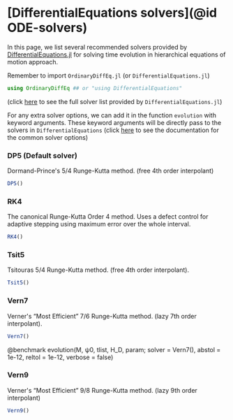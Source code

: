 # [DifferentialEquations solvers](@id ODE-solvers)

In this page, we list several recommended solvers provided by [DifferentialEquations.jl](https://docs.sciml.ai/DiffEqDocs/stable/) for solving time evolution in hierarchical equations of motion approach.  

Remember to import `OrdinaryDiffEq.jl` (or `DifferentialEquations.jl`)

```julia
using OrdinaryDiffEq ## or "using DifferentialEquations" 
```

(click [here](https://docs.sciml.ai/DiffEqDocs/stable/solvers/ode_solve/) to see the full solver list provided by `DifferentialEquations.jl`)

For any extra solver options, we can add it in the function `evolution` with keyword arguments. These keyword arguments will be directly pass to the solvers in `DifferentialEquations`
(click [here](https://docs.sciml.ai/DiffEqDocs/stable/basics/common_solver_opts/) to see the documentation for the common solver options)

### DP5 (Default solver)
Dormand-Prince's 5/4 Runge-Kutta method. (free 4th order interpolant)

```julia
DP5()
```

### RK4
The canonical Runge-Kutta Order 4 method. Uses a defect control for adaptive stepping using maximum error over the whole interval.

```julia
RK4()
```

### Tsit5
Tsitouras 5/4 Runge-Kutta method. (free 4th order interpolant).

```julia
Tsit5()
```

### Vern7
Verner's “Most Efficient” 7/6 Runge-Kutta method. (lazy 7th order interpolant).

```julia
Vern7()
```
@benchmark evolution(M, ψ0, tlist, H_D, param; solver = Vern7(), abstol = 1e-12, reltol = 1e-12, verbose = false)

### Vern9
Verner's “Most Efficient” 9/8 Runge-Kutta method. (lazy 9th order interpolant)

```julia
Vern9()
```
